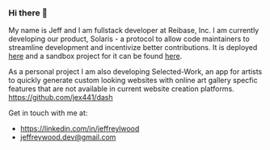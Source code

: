 ### Hi there 👋

My name is Jeff and I am fullstack developer at Reibase, Inc. I am currently developing our product, Solaris - a protocol to allow code maintainers to streamline development and incentivize better contributions. It is deployed [here](https://solaris.reibase.rs) and a sandbox project for it can be found [here](https://github.com/reibase/solaris-sandbox).

As a personal project I am also developing Selected-Work, an app for artists to quickly generate custom looking websites with online art gallery specfic features that are not available in current website creation platforms. https://github.com/jex441/dash

Get in touch with me at:
- https://linkedin.com/in/jeffreylwood
- jeffreywood.dev@gmail.com
